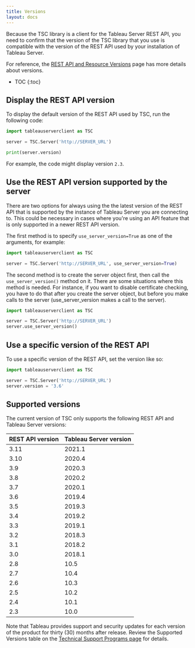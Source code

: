 ```yaml
---
title: Versions
layout: docs
---
```


Because the TSC library is a client for the Tableau Server REST API, you need to confirm that the version of the TSC
library that you use is compatible with the version of the REST API used by your installation of Tableau Server.

For reference, the [REST API and Resource Versions](https://help.tableau.com/current/api/rest_api/en-us/REST/rest_api_concepts_versions.htm) page has more details about versions.

* TOC
{:toc}

## Display the REST API version

To display the default version of the REST API used by TSC, run the following code:

```py
import tableauserverclient as TSC

server = TSC.Server('http://SERVER_URL')

print(server.version)
```

For example, the code might display version `2.3`.

## Use the REST API version supported by the server

There are two options for always using the the latest version of the REST API that is supported by the instance of Tableau Server you are connecting to. This could be necessary in cases where you're using an API feature that is only supported in a newer REST API version.

The first method is to specify `use_server_version=True` as one of the arguments, for example:

```py
import tableauserverclient as TSC

server = TSC.Server('http://SERVER_URL', use_server_version=True)
```

The second method is to create the server object first, then call the `use_server_version()` method on it. There are some situations where this method is needed. For instance, if you want to disable certificate checking, you have to do that after you create the server object, but before you make calls to the server (use_server_version makes a call to the server).

```py
import tableauserverclient as TSC

server = TSC.Server('http://SERVER_URL')
server.use_server_version()
```

## Use a specific version of the REST API

To use a specific version of the REST API, set the version like so:

```py
import tableauserverclient as TSC

server = TSC.Server('http://SERVER_URL')
server.version = '3.6'

```

## Supported versions

The current version of TSC only supports the following REST API and Tableau Server versions:

|REST API version|Tableau Server version|
|---|---|
|3.11|2021.1|
|3.10|2020.4|
|3.9|2020.3|
|3.8|2020.2|
|3.7|2020.1|
|3.6|2019.4|
|3.5|2019.3|
|3.4|2019.2|
|3.3|2019.1|
|3.2|2018.3|
|3.1|2018.2|
|3.0|2018.1|
|2.8|10.5|
|2.7|10.4|
|2.6|10.3|
|2.5|10.2|
|2.4|10.1|
|2.3|10.0|

Note that Tableau provides support and security updates for each version of the product for thirty (30) months after release. Review the Supported Versions table on the [Technical Support Programs page](https://www.tableau.com/support/services) for details.
